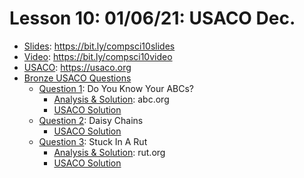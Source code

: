 # Lesson 10: 01/06/21: USACO Dec.
* [Slides](https://bit.ly/compsci10slides): https://bit.ly/compsci10slides  
* [Video](https://bit.ly/compsci10video):  https://bit.ly/compsci10video
* [USACO](https://usaco.org): https://usaco.org
* [Bronze USACO Questions](http://usaco.org/index.php?page=dec20results)
    * [Question 1](http://usaco.org/index.php?page=viewproblem2&cpid=1059): Do You Know Your ABCs?
        * [Analysis & Solution](abc.org): abc.org
        * [USACO Solution](http://usaco.org/current/data/sol_prob1_bronze_dec20.html)
    * [Question 2](http://usaco.org/index.php?page=viewproblem2&cpid=1060): Daisy Chains
        * [USACO Solution](http://usaco.org/current/data/sol_prob2_bronze_dec20.html)
    * [Question 3](http://usaco.org/index.php?page=viewproblem2&cpid=1061): Stuck In A Rut
        * [Analysis & Solution](rut.org): rut.org
        * [USACO Solution](http://usaco.org/current/data/sol_prob3_bronze_dec20.html)